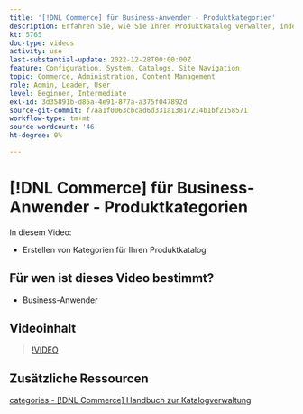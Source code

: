 ```yaml
---
title: '[!DNL Commerce] für Business-Anwender - Produktkategorien'
description: Erfahren Sie, wie Sie Ihren Produktkatalog verwalten, indem Sie Kategorien einrichten.
kt: 5765
doc-type: videos
activity: use
last-substantial-update: 2022-12-28T00:00:00Z
feature: Configuration, System, Catalogs, Site Navigation
topic: Commerce, Administration, Content Management
role: Admin, Leader, User
level: Beginner, Intermediate
exl-id: 3d35891b-d85a-4e91-877a-a375f047892d
source-git-commit: f7aa1f0063cbcad6d331a13817214b1bf2158571
workflow-type: tm+mt
source-wordcount: '46'
ht-degree: 0%

---
```


# [!DNL Commerce] für Business-Anwender - Produktkategorien

In diesem Video:

- Erstellen von Kategorien für Ihren Produktkatalog

## Für wen ist dieses Video bestimmt?

- Business-Anwender

## Videoinhalt

>[!VIDEO](https://video.tv.adobe.com/v/35950?quality=12&learn=on)

## Zusätzliche Ressourcen

[categories - [!DNL Commerce] Handbuch zur Katalogverwaltung](https://experienceleague.adobe.com/docs/commerce-admin/catalog/categories/categories.html?lang=de)
